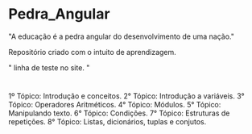# Pedra_Angular
"A educação é a pedra angular do desenvolvimento de uma nação."

Repositório criado com o intuito de aprendizagem.

"  linha de teste no site.  "
#
1º Tópico:
Introdução e conceitos.
2° Tópico:
Introdução a variáveis.
3° Tópico:
Operadores Aritméticos.
4° Tópico:
Módulos.
5° Tópico:
Manipulando texto.
6° Tópico:
Condições.
7° Tópico:
Estruturas de repetições.
8° Tópico:
Listas, dicionários, tuplas e conjutos.